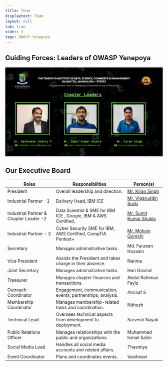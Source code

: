 ```yaml
---
title: Team 
displaytext: Team
layout: null
tab: true
order: 3
tags: OWASP Yenepoya
---
```


## Guiding Forces: Leaders of OWASP Yenepoya
<img src="assets/images/leaders.png" style="width:70vw"/>

## Our Executive Board



| **Roles**              | **Responsibilities**                                           | **Person(s)**                             |
| ---------------------- | -------------------------------------------------------------  | ----------------------------------------- |
| President              | Overall leadership and direction.                              | <a href="https://www.linkedin.com/in/cybercrush/">Mr. Kiran Singh</a>                               |
| Industrial Partner -1 | Delivery Head,  IBM ICE     | <a href="https://www.linkedin.com/in/viqaruddin-surki-b9897413/">Mr. Viqaruddin Surki</a>                        |
| Industrial Partner & Chapter Leader -2 | Data Scientist &  SME for IBM ICE , Google, IBM & AWS Certified,          | <a href="https://www.linkedin.com/in/sumitkumarshukla/">Mr. Sumit Kumar Shukla</a>                        |
| Industrial Partner - 3 | Cyber Security SME for IBM, AWS Certified, CompTIA Pentest+    | <a href="https://www.linkedin.com/in/mohsin-quresh/">Mr. Mohsin Qureshi</a>                             |
| Secretary              | Manages administrative tasks.                                  | Md. Farzeen Hussain                       |
| Vice President         | Assists the President and takes charge in their absence.       | Nanma                                     |
| Joint Secretary        | Manages administrative tasks.                                  | Hari Govind                               |
| Treasurer              | Manages chapter finances and transactions.                     | Abdul Rahiman  Fayiz                      |
| Outreach Coordinator   | Engagement, communication, events, partnerships, analysis.     | Ahzaaf S                                  |
| Membership Coordinator | Manages membership-related tasks and coordination.             | Nithesh                                   |
| Technical Lead         | Oversees technical aspects from development to deployment.     | Sarvesh Nayak                             |
| Public Relations Officer | Manages relationships with the public and organizations.     | Muhammed Ismail Salim                     |
| Social Media Lead      | Handles all social media accounts and related affairs.         | Thasmiya                                  |
| Event Coordinator      | Plans and coordinates events.                                  | Vaishnavi                                 |

              
